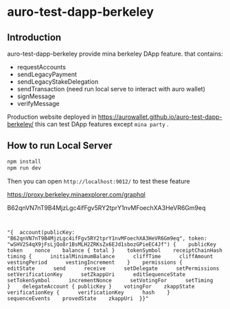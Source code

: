 # auro-test-dapp-berkeley
## Introduction
auro-test-dapp-berkeley provide mina berkeley DApp feature. that contains:

- requestAccounts
- sendLegacyPayment
- sendLegacyStakeDelegation
- sendTransaction (need run local serve to interact with auro wallet)
- signMessage
- verifyMessage

Production website deployed in https://aurowallet.github.io/auro-test-dapp-berkeley/
this can test DApp features except `mina party` .

## How to run Local Server

```sh
npm install
npm run dev
```
Then you can open `http://localhost:9012/` to test these feature


https://proxy.berkeley.minaexplorer.com/graphql

B62qnVN7nT9B4MjzLgc4ifFgv5RY2tprY1nvMFoechXA3HeVR6Gm9eq

```


"{  account(publicKey: "B62qnVN7nT9B4MjzLgc4ifFgv5RY2tprY1nvMFoechXA3HeVR6Gm9eq", token: "wSHV2S4qX9jFsLjQo8r1BsMLH2ZRKsZx6EJd1sbozGPieEC4Jf") {    publicKey    token    nonce    balance { total }    tokenSymbol    receiptChainHash    timing {      initialMinimumBalance      cliffTime      cliffAmount      vestingPeriod      vestingIncrement    }    permissions {      editState      send      receive      setDelegate      setPermissions      setVerificationKey      setZkappUri      editSequenceState      setTokenSymbol      incrementNonce      setVotingFor      setTiming    }    delegateAccount { publicKey }    votingFor    zkappState    verificationKey {      verificationKey      hash    }    sequenceEvents    provedState    zkappUri  }}"


```